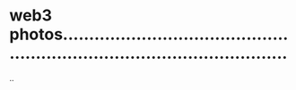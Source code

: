 # web3 photos................................................................................................
..
